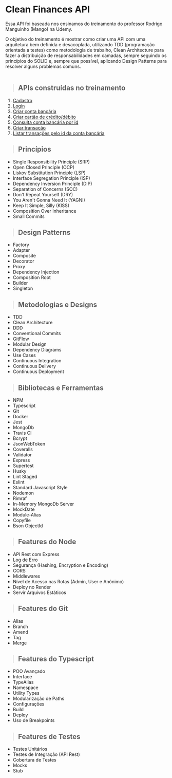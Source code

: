 # **Clean Finances API**

Essa API foi baseada nos ensinamos do treinamento do professor Rodrigo Manguinho (Mango) na Udemy.

O objetivo do treinamento é mostrar como criar uma API com uma arquitetura bem definida e desacoplada, utilizando TDD (programação orientada a testes) como metodologia de trabalho, Clean Architecture para fazer a distribuição de responsabilidades em camadas, sempre seguindo os princípios do SOLID e, sempre que possível, aplicando Design Patterns para resolver alguns problemas comuns.
<br /><br />
> ## APIs construídas no treinamento

1. [Cadastro](./requirements/signup.md)
2. [Login](./requirements/login.md)
3. [Criar conta bancária](./requirements/add-bank-account.md)
4. [Criar cartão de crédito/débito](./requirements/add-bank-card.md)
5. [Consulta conta bancária por id](./requirements/load-bank-account-byid.md)
6. [Criar transação](./requirements/add-transaction.md)
7. [Listar transações pelo id da conta bancária](./requirements/load-transactions-by-bank-account.md)

> ## Princípios

* Single Responsibility Principle (SRP)
* Open Closed Principle (OCP)
* Liskov Substitution Principle (LSP)
* Interface Segregation Principle (ISP)
* Dependency Inversion Principle (DIP)
* Separation of Concerns (SOC)
* Don't Repeat Yourself (DRY)
* You Aren't Gonna Need It (YAGNI)
* Keep It Simple, Silly (KISS)
* Composition Over Inheritance
* Small Commits

> ## Design Patterns

* Factory
* Adapter
* Composite
* Decorator
* Proxy
* Dependency Injection
* Composition Root
* Builder
* Singleton

> ## Metodologias e Designs

* TDD
* Clean Architecture
* DDD
* Conventional Commits
* GitFlow
* Modular Design
* Dependency Diagrams
* Use Cases
* Continuous Integration
* Continuous Delivery
* Continuous Deployment

> ## Bibliotecas e Ferramentas

* NPM
* Typescript
* Git
* Docker
* Jest
* MongoDb
* Travis CI
* Bcrypt
* JsonWebToken
* Coveralls
* Validator
* Express
* Supertest
* Husky
* Lint Staged
* Eslint
* Standard Javascript Style
* Nodemon
* Rimraf
* In-Memory MongoDb Server
* MockDate
* Module-Alias
* Copyfile
* Bson ObjectId

> ## Features do Node

* API Rest com Express
* Log de Erro
* Segurança (Hashing, Encryption e Encoding)
* CORS
* Middlewares
* Nível de Acesso nas Rotas (Admin, User e Anônimo)
* Deploy no Render
* Servir Arquivos Estáticos

> ## Features do Git

* Alias
* Branch
* Amend
* Tag
* Merge

> ## Features do Typescript

* POO Avançado
* Interface
* TypeAlias
* Namespace
* Utility Types
* Modularização de Paths
* Configurações
* Build
* Deploy
* Uso de Breakpoints

> ## Features de Testes

* Testes Unitários
* Testes de Integração (API Rest)
* Cobertura de Testes
* Mocks
* Stub
